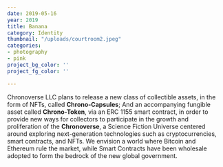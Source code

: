 ```yaml
---
date: 2019-05-16
year: 2019
title: Banana
category: Identity
thumbnail: "/uploads/courtroom2.jpeg"
categories:
- photography
- pink
project_bg_color: ''
project_fg_color: ''

---
```

Chronoverse LLC plans to release a new class of collectible assets, in the form of NFTs, called **Chrono-Capsules**; And an accompanying fungible asset called **Chrono-Token**, via an ERC 1155 smart contract, in order to provide new ways for collectors to participate in the growth and proliferation of the **Chronoverse**, a Science Fiction Universe centered around exploring next-generation technologies such as cryptocurrencies, smart contracts, and NFTs. We envision a world where Bitcoin and Ethereum rule the market, while Smart Contracts have been wholesale adopted to form the bedrock of the new global government.